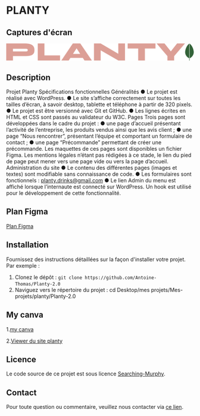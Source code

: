 # PLANTY
## Captures d'écran
![Logo du projet Planty](https://github.com/Antoine-Thomas/Planty-2.0/blob/main/app/public/wp-content/uploads/2024/01/Logo-1.png)

## Description
  Projet Planty Spécifications fonctionnelles Généralités ● Le projet est  réalisé avec WordPress. ● 
  Le site  s’affiche correctement sur toutes les tailles d’écran, à savoir desktop, tablette et téléphone à partir de 320 pixels. ●
  Le projet est être versionné avec Git et GitHub. ● 
  Les lignes écrites en HTML et CSS sont passés au validateur du W3C. 
  Pages Trois pages sont développées dans le cadre du projet : 
● une page d’accueil présentant l’activité de l’entreprise, les produits vendus ainsi que les avis client ; 
● une page “Nous rencontrer”, présentant l’équipe et comportant un formulaire de contact ; 
● une page “Précommande” permettant de créer une précommande. 
  Les maquettes de ces pages sont disponibles un fichier Figma.
  Les mentions légales n’étant pas rédigées à ce stade, le lien du pied de page peut mener vers une page vide ou vers la page d’accueil. 
  Administration du site 
● Le contenu des différentes pages (images et textes) sont modifiable sans connaissance de code. 
● Les formulaires sont  fonctionnels : 
  planty.drinks@gmail.com 
● Le lien Admin du menu est affiché  lorsque l’internaute est connecté sur WordPress.
  Un hook est utilisé pour le développement de cette fonctionnalité.

## Plan Figma 
[Plan Figma](https://www.figma.com/file/bcc8q196ZE5RKN1r50hRt8/Maquette-Planty-P6-Wordpress?type=design&node-id=2-239&mode=design&t=fEmbE2GRRW9Qi3qs-0)

## Installation

Fournissez des instructions détaillées sur la façon d'installer votre projet. Par exemple :

1. Clonez le dépôt : `git clone https://github.com/Antoine-Thomas/Planty-2.0`
2. Naviguez vers le répertoire du projet : cd Desktop/mes projets/Mes-projets/planty/Planty-2.0

## My canva

 1.[my canva](https://planty.my.canva.site/) 

 2.[Viewer du site planty](https://www.canva.com/design/DAF9bJAi-lM/dKVjRiGLj89MMhzi8GmKyw/view?utm_content=DAF9bJAi-lM&utm_campaign=designshare&utm_medium=link&utm_source=editor) 


## Licence
Le code source de ce projet est sous licence [Searching-Murphy](https://www.searching-murphy.com/).

## Contact
Pour toute question ou commentaire, veuillez nous contacter via [ce lien](https://www.searching-murphy.com/#contact).




